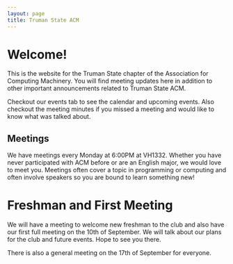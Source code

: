```yaml
---
layout: page
title: Truman State ACM
---
```


# Welcome!

This is the website for the Truman State chapter of the Association for Computing Machinery. You will find meeting updates here in addition to other important announcements related to Truman State ACM. 

Checkout our events tab to see the calendar and upcoming events. Also checkout the meeting minutes if you missed a meeting and would like to know what was talked about. 

## Meetings

We have meetings every Monday at 6:00PM at VH1332. Whether you have never participated with ACM before or are an English major, we would love to meet you. Meetings often cover a topic in programming or computing and often involve speakers so you are bound to learn something new!


# Freshman and First Meeting

We will have a meeting to welcome new freshman to the club and also have our first full meeting on the 10th of September. We will talk about our plans for the club and future events. Hope to see you there. 

There is also a general meeting on the 17th of September for everyone.
